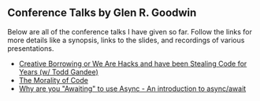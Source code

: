 ## Conference Talks by Glen R. Goodwin

Below are all of the conference talks I have given so far.  Follow the links for more details like a synopsis, links to the slides, and recordings of various presentations.

* [Creative Borrowing or We Are Hacks and have been Stealing Code for Years (w/ Todd Gandee)](https://github.com/arei/talks/blob/master/CreativeBorrowing/details.md)
* [The Morality of Code](https://github.com/arei/talks/blob/master/MoralityOfCode/details.md)
* [Why are you "Awaiting" to use Async - An introduction to async/await](https://github.com/arei/talks/blob/master/AwaitingAsync/details.md)
